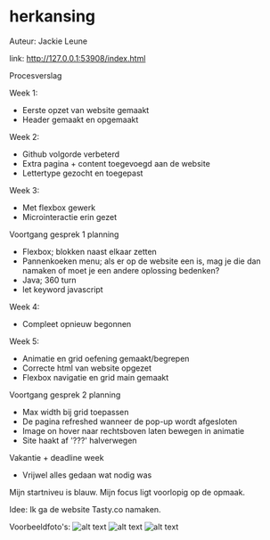 # herkansing

Auteur: Jackie Leune

link: http://127.0.0.1:53908/index.html


Procesverslag

Week 1:
- Eerste opzet van website gemaakt
- Header gemaakt en opgemaakt 

Week 2:
- Github volgorde verbeterd
- Extra pagina + content toegevoegd aan de website
- Lettertype gezocht en toegepast

Week 3:
- Met flexbox gewerk
- Microinteractie erin gezet


Voortgang gesprek 1 planning
- Flexbox; blokken naast elkaar zetten
- Pannenkoeken menu; als er op de website een is, mag je die dan namaken of moet je een andere oplossing bedenken?
- Java; 360 turn
- let keyword javascript

Week 4:
- Compleet opnieuw begonnen

Week 5:
- Animatie en grid oefening gemaakt/begrepen
- Correcte html van website opgezet
- Flexbox navigatie en grid main gemaakt

Voortgang gesprek 2 planning
- Max width bij grid toepassen
- De pagina refreshed wanneer de pop-up wordt afgesloten
- Image on hover naar rechtsboven laten bewegen in animatie
- Site haakt af '???' halverwegen

Vakantie + deadline week 
- Vrijwel alles gedaan wat nodig was


Mijn startniveu is blauw.
Mijn focus ligt voorlopig op de opmaak.

Idee:
Ik ga de website Tasty.co namaken. 

Voorbeeldfoto's:
![alt text](images/tasty1.png)
![alt text](images/tasty2.png)
![alt text](images/tasty2.png)

